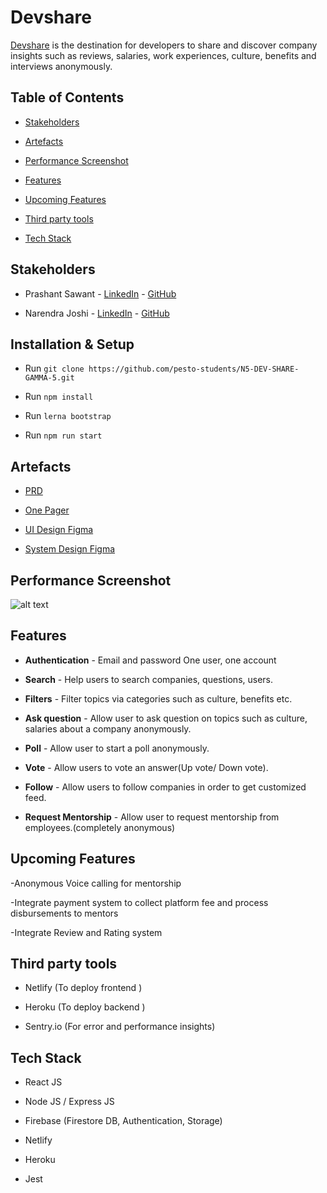 # Devshare

  

[Devshare](https://devshare.netlify.app/) is the destination for developers to share and discover company insights such as reviews, salaries, work experiences, culture, benefits and interviews anonymously.

  

## Table of Contents

  

-  [Stakeholders](#stakeholders)

-  [Artefacts](#artefacts)

-  [Performance Screenshot](#performance-screenshot)

-  [Features](#features)

-  [Upcoming Features](#upcoming-features)

-  [Third party tools](#third-party-tools)

-  [Tech Stack](#tech-stack)

  

## Stakeholders

  

- Prashant Sawant - [LinkedIn](https://www.linkedin.com/in/iprashantsawant/) - [GitHub](https://github.com/iprashantsawant)

  

- Narendra Joshi - [LinkedIn](https://www.linkedin.com/in/narendra-joshi/) - [GitHub](https://github.com/joshinar)

  

## Installation & Setup

  

- Run `git clone https://github.com/pesto-students/N5-DEV-SHARE-GAMMA-5.git`

- Run `npm install  `

 - Run `lerna bootstrap`
 
 - Run `npm run start`

  


  


## Artefacts

  

-  [PRD](https://drive.google.com/file/d/1NUVcxsFpoeR43JxRrTS2FlLtAXVpuuks/view?usp=sharing)

  

-  [One Pager](https://drive.google.com/file/d/1ocjMlBr9le_34JaT_GGYzLWljDK5_sWo/view?usp=sharing)

  

-  [UI Design Figma](https://www.figma.com/file/348S4tzFxXyKMT969Es9nZ/Devshare-Final?node-id=0%3A1)

  

-  [System Design Figma](https://drive.google.com/file/d/1FzgTz33AlFh6iBiWSW-AMIZKX907CR_F/view?usp=sharing)

  

## Performance Screenshot

  

![alt text](https://firebasestorage.googleapis.com/v0/b/devshare-89972.appspot.com/o/lighthouse_page-0001.jpg?alt=media&token=01a7f85d-492b-4209-8cde-30873f3f47d7)

  

## Features

  

-  **Authentication** - Email and password One user, one account

  

-  **Search** - Help users to search companies, questions, users.

  

-  **Filters** - Filter topics via categories such as culture, benefits etc.

-  **Ask question** - Allow user to ask question on topics such as culture, salaries about a company anonymously.

-  **Poll** - Allow user to start a poll anonymously.

-  **Vote** - Allow users to vote an answer(Up vote/ Down vote).

-  **Follow** - Allow users to follow companies in order to get customized feed.

-  **Request Mentorship** - Allow user to request mentorship from employees.(completely anonymous)

  

## Upcoming Features

  

-Anonymous Voice calling for mentorship

-Integrate payment system to collect platform fee and process disbursements to mentors

-Integrate Review and Rating system

  

## Third party tools

  

- Netlify (To deploy frontend )

  

- Heroku (To deploy backend )

  

- Sentry.io (For error and performance insights)

  

## Tech Stack

  

- React JS

  

- Node JS / Express JS

  

- Firebase (Firestore DB, Authentication, Storage)

  

- Netlify

  

- Heroku

  

- Jest
